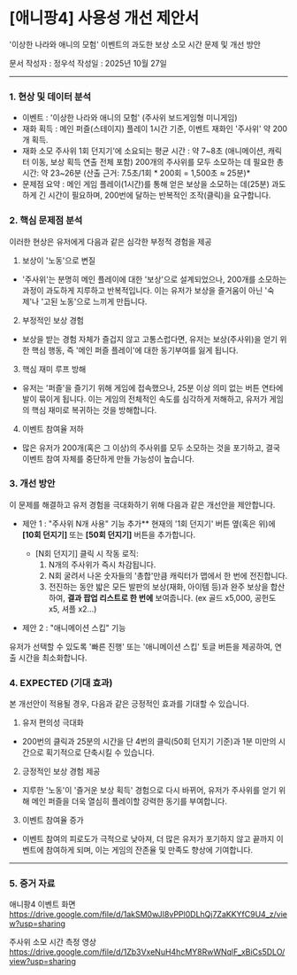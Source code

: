 # [애니팡4] 사용성 개선 제안서
'이상한 나라와 애니의 모험' 이벤트의 과도한 보상 소모 시간 문제 및 개선 방안

문서 작성자 : 정우석
작성일 : 2025년 10월 27일

---

### 1. 현상 및 데이터 분석

* 이벤트 : '이상한 나라와 애니의 모험' (주사위 보드게임형 미니게임)
* 재화 획득 : 메인 퍼즐(스테이지) 플레이 1시간 기준, 이벤트 재화인 '주사위' 약 200개 획득.
* 재화 소모
주사위 1회 던지기'에 소요되는 평균 시간 : 약 7~8초 (애니메이션, 캐릭터 이동, 보상 획득 연출 전체 포함)
200개의 주사위를 모두 소모하는 데 필요한 총 시간: 약 23~26분
                (산출 근거: 7.5초/1회 * 200회 = 1,500초 ≈ 25분)*
* 문제점 요약 : 메인 게임 플레이(1시간)를 통해 얻은 보상을 소모하는 데(25분) 과도하게 긴 시간이 필요하며, 200번에 달하는 반복적인 조작(클릭)을 요구합니다.

### 2. 핵심 문제점 분석

이러한 현상은 유저에게 다음과 같은 심각한 부정적 경험을 제공

1. 보상이 '노동'으로 변질
* '주사위'는 분명히 메인 플레이에 대한 '보상'으로 설계되었으나, 200개를 소모하는 과정이 과도하게 지루하고 반복적입니다. 이는 유저가 보상을 즐거움이 아닌 '숙제'나 '고된 노동'으로 느끼게 만듭니다.
2. 부정적인 보상 경험
* 보상을 받는 경험 자체가 즐겁지 않고 고통스럽다면, 유저는 보상(주사위)을 얻기 위한 핵심 행동, 즉 '메인 퍼즐 플레이'에 대한 동기부여를 잃게 됩니다.
3. 핵심 재미 루프 방해
  * 유저는 '퍼즐'을 즐기기 위해 게임에 접속했으나, 25분 이상 의미 없는 버튼 연타에 발이 묶이게 됩니다. 이는 게임의 전체적인 속도를 심각하게 저해하고, 유저가 게임의 핵심 재미로 복귀하는 것을 방해합니다.
4. 이벤트 참여율 저하
* 많은 유저가 200개(혹은 그 이상)의 주사위를 모두 소모하는 것을 포기하고, 결국 이벤트 참여 자체를 중단하게 만들 가능성이 높습니다.

### 3. 개선 방안

이 문제를 해결하고 유저 경험을 극대화하기 위해 다음과 같은 개선안을 제안합니다.

* 제안 1 : "주사위 N개 사용" 기능 추가**
현재의 '1회 던지기' 버튼 옆(혹은 위)에 **[10회 던지기]** 또는 **[50회 던지기]** 버튼을 추가합니다.
    * [N회 던지기] 클릭 시 작동 로직:
        1.  N개의 주사위가 즉시 차감됩니다.
        2.  N회 굴려서 나온 숫자들의 '총합'만큼 캐릭터가 맵에서 한 번에 전진합니다.
        3.  전진하는 동안 밟은 모든 발판의 보상(재화, 아이템 등)과 완주 보상을 합산하여, **결과 팝업 리스트로 한 번에** 보여줍니다. (ex 골드 x5,000, 공헌도 x5, 셔플 x2...)

* 제안 2 : "애니메이션 스킵" 기능
    
 유저가 선택할 수 있도록 '빠른 진행' 또는 '애니메이션 스킵' 토글 버튼을 제공하여, 연출 시간을 최소화합니다.

### 4. EXPECTED (기대 효과)

본 개선안이 적용될 경우, 다음과 같은 긍정적인 효과를 기대할 수 있습니다.

1.  유저 편의성 극대화
* 200번의 클릭과 25분의 시간을 단 4번의 클릭(50회 던지기 기준)과 1분 미만의 시간으로 획기적으로 단축시킬 수 있습니다.
2.  긍정적인 보상 경험 제공
  * 지루한 '노동'이 '즐거운 보상 획득' 경험으로 다시 바뀌어, 유저가 주사위를 얻기 위해 메인 퍼즐을 더욱 열심히 플레이할 강력한 동기를 부여합니다.
3.  이벤트 참여율 증가
  * 이벤트 참여의 피로도가 극적으로 낮아져, 더 많은 유저가 포기하지 않고 끝까지 이벤트에 참여하게 되며, 이는 게임의 잔존율 및 만족도 향상에 기여합니다.

---

### 5. 증거 자료

애니팡4 이벤트 화면
https://drive.google.com/file/d/1akSM0wJI8vPPl0DLhQj7ZaKKYfC9U4_z/view?usp=sharing

주사위 소모 시간 측정 영상
https://drive.google.com/file/d/1Zb3VxeNuH4hcMY8RwWNqlF_xBiCs5DLO/view?usp=sharing
